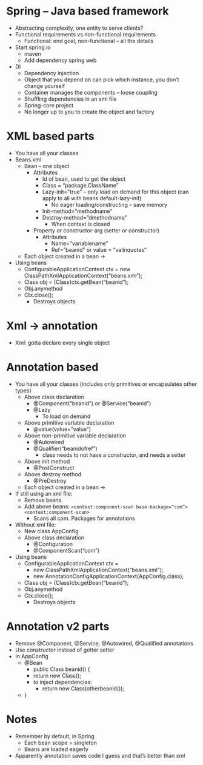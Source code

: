 # Spring – Java based framework
* Abstracting complexity, one entity to serve clients?
* Functional requirements vs non-functional requirements
  * Functional: end goal, non-functional – all the details
* Start.spring.io
  * maven
  * Add dependency spring web
* DI
  * Dependency injection
  * Object that you depend on can pick which instance, you don’t change yourself
  * Container manages the components – loose coupling
  * Shuffling dependencies in an xml file
  * Spring-core project
  * No longer up to you to create the object and factory
# XML based parts
* You have all your classes
* Beans.xml
  * Bean – one object
    * Attributes
      * Id of bean, used to get the object
      * Class = “package.ClassName”
      * Lazy-init=”true” – only load on demand for this object (can apply to all with beans default-lazy-init)
        * No eager loading/constructing – save memory
      * Init-method=”methodname”
      * Destroy-method=”dmethodname”
        * When context is closed
    * Property or constructor-arg (setter or constructor)
      * Attributes
        * Name=”variablename”
        * Ref=”beanid” or value = “valinquotes”
  * Each object created in a bean ->
* Using beans
  * ConfigurableApplicationContext ctx = new ClassPathXmlApplicationContext(“beans.xml”);
  * Class obj = (Class)ctx.getBean(“beanid”);
  * Obj.anymethod
  * Ctx.close();
    * Destroys objects
# Xml -> annotation
* Xml: gotta declare every single object
# Annotation based
* You have all your classes (includes only primitives or encapsulates other types)
  * Above class declaration
    * @Component(“beanid”) or @Service(“beanid”)
    * @Lazy
      * To load on demand
  * Above primitive variable declaration
    * @value(value=”value”)
  * Above non-primitive variable declaration
    * @Autowired
    * @Qualifier(“beanidofref”)
      * class needs to not have a constructor, and needs a setter
  * Above init method
    * @PostConstruct
  * Above destroy method
    * @PreDestroy
  * Each object created in a bean ->
* If still using an xml file:
  * Remove beans
  * Add above beans: `<context:component-scan base-backage=”com”><context:component-scan>`
    * Scans all com. Packages for annotations
* Without xml file:
  * New class AppConfig
  * Above class declaration
    * @Configuration
    * @ComponentScan(“com”)
* Using beans
  * ConfigurableApplicationContext ctx =
    * new ClassPathXmlApplicationContext(“beans.xml”);
    * new AnnotationConfigApplicationContext(AppConfig.class);
  * Class obj = (Class)ctx.getBean(“beanid”);
  * Obj.anymethod
  * Ctx.close();
    * Destroys objects
# Annotation v2 parts
* Remove @Component, @Service, @Autowired, @Qualified annotations
* Use constructor instead of getter setter
* In AppConfig
  * @Bean
    * public Class beanid() {
    * return new Class();
    * to inject dependencies:
      * return new Class(otherbeanid());
  * }
# Notes
* Remember by default, in Spring
  * Each bean scope = singleton
  * Beans are loaded eagerly
* Apparently annotation saves code I guess and that’s better than xml
